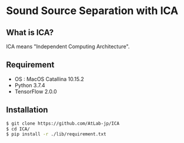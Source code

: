 Sound Source Separation with ICA
=================================

## What is ICA?
ICA means "Independent Computing Architecture".

## Requirement
- OS : MacOS Catallina 10.15.2
- Python 3.7.4
- TensorFlow 2.0.0

## Installation
```sh
$ git clone https://github.com/AtLab-jp/ICA
$ cd ICA/
$ pip install -r ./lib/requirement.txt
```
